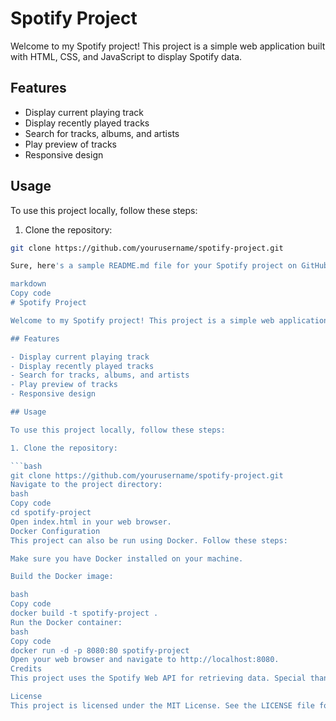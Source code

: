 # Spotify Project

Welcome to my Spotify project! This project is a simple web application built with HTML, CSS, and JavaScript to display Spotify data.

## Features

- Display current playing track
- Display recently played tracks
- Search for tracks, albums, and artists
- Play preview of tracks
- Responsive design

## Usage

To use this project locally, follow these steps:

1. Clone the repository:

```bash
git clone https://github.com/yourusername/spotify-project.git

Sure, here's a sample README.md file for your Spotify project on GitHub, along with a Dockerfile configuration for using Nginx:

markdown
Copy code
# Spotify Project

Welcome to my Spotify project! This project is a simple web application built with HTML, CSS, and JavaScript to display Spotify data.

## Features

- Display current playing track
- Display recently played tracks
- Search for tracks, albums, and artists
- Play preview of tracks
- Responsive design

## Usage

To use this project locally, follow these steps:

1. Clone the repository:

```bash
git clone https://github.com/yourusername/spotify-project.git
Navigate to the project directory:
bash
Copy code
cd spotify-project
Open index.html in your web browser.
Docker Configuration
This project can also be run using Docker. Follow these steps:

Make sure you have Docker installed on your machine.

Build the Docker image:

bash
Copy code
docker build -t spotify-project .
Run the Docker container:
bash
Copy code
docker run -d -p 8080:80 spotify-project
Open your web browser and navigate to http://localhost:8080.
Credits
This project uses the Spotify Web API for retrieving data. Special thanks to the Spotify team for providing the API.

License
This project is licensed under the MIT License. See the LICENSE file for details.

